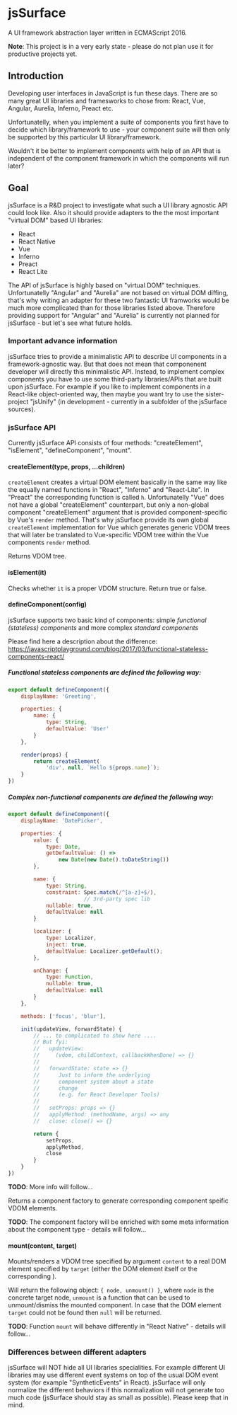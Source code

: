 # jsSurface

A UI framework abstraction layer written in ECMAScript 2016.

**Note**: This project is in a very early state - please do not plan use it for productive projects yet.

## Introduction

Developing user interfaces in JavaScript is fun these days.
There are so many great UI libraries and framesworks to chose from: 
React, Vue, Angular, Aurelia, Inferno, Preact etc.

Unfortunatelly, when you implement a suite of components you first have to decide which library/framework to use - your component suite will then only be supported by this particular UI library/framework.

Wouldn't it be better to implement components with help of an API that is independent of the component framework in which the components will run later?

## Goal

jsSurface is a R&D project to investigate what such a UI library agnostic API could look like.
Also it should provide adapters to the the most important "virtual DOM" based UI libraries:

- React
- React Native
- Vue
- Inferno
- Preact
- React Lite

The API of jsSurface is highly based on "virtual DOM" techniques. Unfortunatelly "Angular" and "Aurelia" are not based on virtual DOM diffing, that's why writing an adapter for these two fantastic UI framworks would be much more complicated than for those libraries listed above. Therefore providing support for "Angular" and "Aurelia" is currently not planned for jsSurface - but let's see what future holds.

### Important advance information

jsSurface tries to provide a minimalistic API to describe UI components in a framework-agnostic way.
But that does not mean that componenent developer will directly this minimalistic API.
Instead, to implement complex components you have to use some third-party libraries/APIs that are built upon jsSurface.
For example if you like to implement components in a React-like object-oriented way, then maybe you want try to use the sister-project "jsUnify" (in development - currently in a subfolder of the jsSurface sources).

### jsSurface API

Currently jsSurface API consists of four methods:
"createElement", "isElement", "defineComponent", "mount".

#### createElement(type, props, ...children)

`createElement` creates a virtual DOM element basically in the same way like the equally named functions in "React", "Inferno" and "React-Lite".
In "Preact" the corresponding function is called `h`.
Unfortunatelly "Vue" does not have a global "createElement" counterpart, but only a non-global component "createElement" argument that is provided component-specific by Vue's `render` method. That's why jsSurface provide its own global `createElement` implementation for Vue which generates generic VDOM trees that will later be translated to Vue-specific VDOM tree within the Vue components `render` method.

Returns VDOM tree.

#### isElement(it)

Checks whether `it` is a proper VDOM structure.
Return true or false.

#### defineComponent(config)

jsSurface supports two basic kind of components: simple *functional (stateless) components* and more complex *standard components*

Please find here a description about the difference:
https://javascriptplayground.com/blog/2017/03/functional-stateless-components-react/

##### Functional stateless components are defined the following way:

```javascript
export default defineComponent({
    displayName: 'Greeting',

    properties: {
        name: {
            type: String,
            defaultValue: 'User'
        }
    },

    render(props) {
        return createElement(
            'div', null, `Hello ${props.name}`);
    }
})
```

##### Complex non-functional components are defined the following way:

```javascript
export default defineComponent({
    displayName: 'DatePicker',

    properties: {
        value: {
            type: Date,
            getDefaultValue: () =>
                new Date(new Date().toDateString())
        },

        name: {
            type: String,
            constraint: Spec.match(/^[a-z]+$/),
                        // 3rd-party spec lib
            nullable: true,
            defaultValue: null
        }

        localizer: {
            type: Localizer,
            inject: true,
            defaultValue: Localizer.getDefault();
        },

        onChange: {
            type: Function,
            nullable: true,
            defaultValue: null
        }
    },

    methods: ['focus', 'blur'],

    init(updateView, forwardState) {
        // ... to complicated to show here ....
        // But fyi:
        //   updateView:
        //     (vdom, childContext, callbackWhenDone) => {}
        //
        //   forwardState: state => {}
        //      Just to inform the underlying
        //      component system about a state
        //      change
        //      (e.g. for React Developer Tools)
        //
        //   setProps: props => {}
        //   applyMethod: (methodName, args) => any
        //   close: close() => {}

        return {
            setProps,
            applyMethod,
            close
        }
    }
})
```
**TODO**: More info will follow...

Returns a component factory to generate corresponding component speific VDOM elements.

**TODO**: The component factory will be enriched with some meta information about the component type - details will follow...

#### mount(content, target)

Mounts/renders a VDOM tree specified by argument `content` to a real DOM element specified by `target` (either the DOM element itself or the corresponding ).

Will return the following object:
`{ node, unmount() }`, where `node` is the concrete target node, `unmount` is a function that can be used to unmount/dismiss the mounted component.
In case that the DOM element `target` could not be found then `null` will be returned.

**TODO**: Function `mount` will behave differently in "React Native" - details will follow...

### Differences between different adapters

jsSurface will NOT hide all UI libraries specialities. For example different UI libraries may use different event systems on top of the usual DOM event system (for example "SyntheticEvents" in React).
jsSurface will only normalize the different behaviors if this normalization will not generate too much code (jsSurface should stay as small as possible).
Please keep that in mind.

